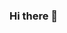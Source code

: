 ### Hi there 👋

<!--
**amenesca/amenesca** is a ✨ _special_ ✨ repository because its `README.md` (this file) appears on your GitHub profile.
https://badge42.vercel.app/api/v2/cl4mzk6kp001109i3vjrywrb2/stats?cursusId=21&coalitionId=undefined
Here are some ideas to get you started:

- 🔭 I’m currently working on ...
- 🌱 I’m currently learning ...
- 👯 I’m looking to collaborate on ...
- 🤔 I’m looking for help with ...
- 💬 Ask me about ...
- 📫 How to reach me: ...
- 😄 Pronouns: ...
- ⚡ Fun fact: ...
-->
